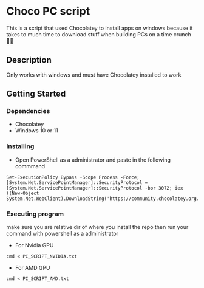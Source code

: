 # Choco PC script

 This is a script that used Chocolatey to install apps on windows because it takes to much time to download stuff when building PCs on a time crunch 🏃‍♂️

## Description

Only works with windows and must have Chocolatey installed to work

## Getting Started

### Dependencies

* Chocolatey
* Windows 10 or 11

### Installing

* Open PowerShell as a administrator and paste in the following commmand
```
Set-ExecutionPolicy Bypass -Scope Process -Force; [System.Net.ServicePointManager]::SecurityProtocol = [System.Net.ServicePointManager]::SecurityProtocol -bor 3072; iex ((New-Object System.Net.WebClient).DownloadString('https://community.chocolatey.org/install.ps1'))
```

### Executing program
make sure you are relative dir of where you install the repo then run your command with powershell as a administrator

* For Nvidia GPU
```
cmd < PC_SCRIPT_NVIDIA.txt
```
* For AMD GPU
```
cmd < PC_SCRIPT_AMD.txt
```